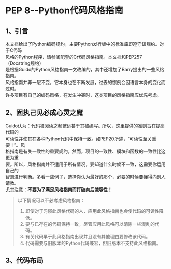 PEP 8--Python代码风格指南
======

1、引言
---
本文档给出了Python编码规约，主要Python发行版中的标准库即遵守该规约。对于C代码   
风格的Python程序，请参阅配套的C代码风格指南。本文档和PEP257（Docstring规约）   
是根据Guido的Python风格指南一文改编的，其中还增加了Barry提出的一些风格指南。   
风格指南并非一层不变，它本身也在不断发展，过去的惯例会因语言本身的变化而过时。   
许多项目有自己的编码风格，在发生冲突时，这类项目的风格指南应优先考虑。

2、固执己见必成心灵之魔
----
Guido认为：代码被阅读之频繁远甚于其被编写。所以，这里提供的准则旨在提高代码的   
可读性并使其在各种Python代码中保持一致。如PEP20所述，“可读性至关重要！”。风   
格指南是有关一致性的重要规约，然而，项目的一致性、模块和函数的一致性比这更为重   
要。所以，风格指南并不适用于所有情况，要知道什么时候不一致，这需要你运用自己的   
智慧进行判断。多看一些例子，选择你认为最好的那个，必要的时候要懂得向别人请教。   
尤其注意：**不要为了满足风格指南而打破向后兼容性！**
>以下情况可以不必考虑风格指南：   
> 1. 即使对于习惯此风格代码的人，应用此风格指南也会使代码的可读性降低。   
> 2. 要与已存在的代码保持一致，尽管应用此风格可以清除一些混乱的代码。   
> 3. 有关代码早于此风格指南出现并且没有其他理由要修改该代码。   
> 4. 代码需要与旧版本的Python代码兼容，但旧版本不支持此风格指南。   

3、代码布局
-------
